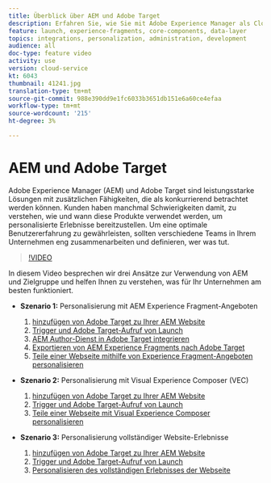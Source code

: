 ```yaml
---
title: Überblick über AEM und Adobe Target
description: Erfahren Sie, wie Sie mit Adobe Experience Manager als Cloud Service und Adobe Target personalisierte Erlebnisse erstellen und bereitstellen.
feature: launch, experience-fragments, core-components, data-layer
topics: integrations, personalization, administration, development
audience: all
doc-type: feature video
activity: use
version: cloud-service
kt: 6043
thumbnail: 41241.jpg
translation-type: tm+mt
source-git-commit: 988e390dd9e1fc6033b3651db151e6a60ce4efaa
workflow-type: tm+mt
source-wordcount: '215'
ht-degree: 3%

---
```



# AEM und Adobe Target

Adobe Experience Manager (AEM) und Adobe Target sind leistungsstarke Lösungen mit zusätzlichen Fähigkeiten, die als konkurrierend betrachtet werden können. Kunden haben manchmal Schwierigkeiten damit, zu verstehen, wie und wann diese Produkte verwendet werden, um personalisierte Erlebnisse bereitzustellen. Um eine optimale Benutzererfahrung zu gewährleisten, sollten verschiedene Teams in Ihrem Unternehmen eng zusammenarbeiten und definieren, wer was tut.

>[!VIDEO](https://video.tv.adobe.com/v/41241?quality=12&learn=on)

In diesem Video besprechen wir drei Ansätze zur Verwendung von AEM und Zielgruppe und helfen Ihnen zu verstehen, was für Ihr Unternehmen am besten funktioniert.

* __Szenario 1:__ Personalisierung mit AEM Experience Fragment-Angeboten

   1. [hinzufügen von Adobe Target zu Ihrer AEM Website](./add-target-launch-extension.md)
   1. [Trigger und Adobe Target-Aufruf von Launch](./load-and-fire-target.md)
   1. [AEM Author-Dienst in Adobe Target integrieren](./setup-aem-target-cloud-service.md)
   1. [Exportieren von AEM Experience Fragments nach Adobe Target](./export-experience-fragment-target.md)
   1. [Teile einer Webseite mithilfe von Experience Fragment-Angeboten personalisieren](./create-target-activity.md)

* __Szenario 2:__ Personalisierung mit Visual Experience Composer (VEC)

   1. [hinzufügen von Adobe Target zu Ihrer AEM Website](./add-target-launch-extension.md)
   1. [Trigger und Adobe Target-Aufruf von Launch](./load-and-fire-target.md)
   1. [Teile einer Webseite mit Visual Experience Composer personalisieren](./personalization-using-vec.md)

* __Szenario 3:__ Personalisierung vollständiger Website-Erlebnisse

   1. [hinzufügen von Adobe Target zu Ihrer AEM Website](./add-target-launch-extension.md)
   1. [Trigger und Adobe Target-Aufruf von Launch](./load-and-fire-target.md)
   1. [Personalisieren des vollständigen Erlebnisses der Webseite](./personalization-web-page.md)


